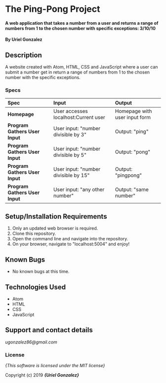 # The Ping-Pong Project

#### A web application that takes a number from a user and returns a range of numbers from 1 to the chosen number with specific exceptions: 3/10/10

#### By **Uriel Gonzalez**

## Description

A website created with Atom, HTML, CSS and JavaScript where a user can submit a number get in return a range of numbers from 1 to the chosen number with the specific exceptions.


### Specs
| Spec | Input | Output |
| :-------------     | :------------- | :------------- |
| **Homepage** | User accesses localhost:Current user | Homepage with user input form |
| **Program Gathers User Input** | User input: "number divisible by 3" | Output: "ping" |
| **Program Gathers User Input** | User input: "number divisible by 5" | Output: "pong" |
| **Program Gathers User Input** | User input: "number divisible by 15" | Output: "pingpong" |
| **Program Gathers User Input** | User input: "any other number" | Output: "same number" |


## Setup/Installation Requirements

1. Only an updated web browser is required.
2. Clone this repository.
4. Open the command line and navigate into the repository.
5. On your browser, navigate to "localhost:5004" and enjoy!

## Known Bugs
* No known bugs at this time.

## Technologies Used
* Atom
* HTML
* CSS
* JavaScript

## Support and contact details

_ugonzalez86@gmail.com_

### License

*{This software is licensed under the MIT license}*

Copyright (c) 2019 **_{Uriel Gonzalez}_**
